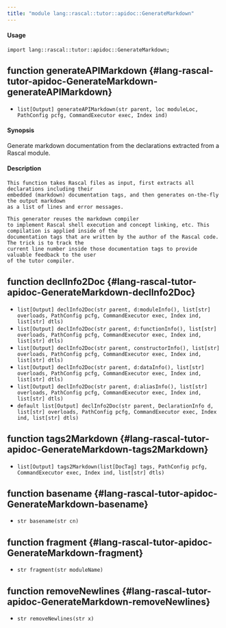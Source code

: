 ```yaml
---
title: "module lang::rascal::tutor::apidoc::GenerateMarkdown"
---
```


#### Usage

`import lang::rascal::tutor::apidoc::GenerateMarkdown;`


## function generateAPIMarkdown {#lang-rascal-tutor-apidoc-GenerateMarkdown-generateAPIMarkdown}

* ``list[Output] generateAPIMarkdown(str parent, loc moduleLoc, PathConfig pcfg, CommandExecutor exec, Index ind)``

#### Synopsis

Generate markdown documentation from the declarations extracted from a Rascal module.

#### Description


    This function takes Rascal files as input, first extracts all declarations including their
    embedded (markdown) documentation tags, and then generates on-the-fly the output markdown
    as a list of lines and error messages. 
    
    This generator reuses the markdown compiler 
    to implement Rascal shell execution and concept linking, etc. This compilation is applied inside of the
    documentation tags that are written by the author of the Rascal code. The trick is to track the
    current line number inside those documentation tags to provide valuable feedback to the user
    of the tutor compiler.

## function declInfo2Doc {#lang-rascal-tutor-apidoc-GenerateMarkdown-declInfo2Doc}

* ``list[Output] declInfo2Doc(str parent, d:moduleInfo(), list[str] overloads, PathConfig pcfg, CommandExecutor exec, Index ind, list[str] dtls)``
* ``list[Output] declInfo2Doc(str parent, d:functionInfo(), list[str] overloads, PathConfig pcfg, CommandExecutor exec, Index ind, list[str] dtls)``
* ``list[Output] declInfo2Doc(str parent, constructorInfo(), list[str] overloads, PathConfig pcfg, CommandExecutor exec, Index ind, list[str] dtls)``
* ``list[Output] declInfo2Doc(str parent, d:dataInfo(), list[str] overloads, PathConfig pcfg, CommandExecutor exec, Index ind, list[str] dtls)``
* ``list[Output] declInfo2Doc(str parent, d:aliasInfo(), list[str] overloads, PathConfig pcfg, CommandExecutor exec, Index ind, list[str] dtls)``
* ``default list[Output] declInfo2Doc(str parent, DeclarationInfo d, list[str] overloads, PathConfig pcfg, CommandExecutor exec, Index ind, list[str] dtls)``

## function tags2Markdown {#lang-rascal-tutor-apidoc-GenerateMarkdown-tags2Markdown}

* ``list[Output] tags2Markdown(list[DocTag] tags, PathConfig pcfg, CommandExecutor exec, Index ind, list[str] dtls)``

## function basename {#lang-rascal-tutor-apidoc-GenerateMarkdown-basename}

* ``str basename(str cn)``

## function fragment {#lang-rascal-tutor-apidoc-GenerateMarkdown-fragment}

* ``str fragment(str moduleName)``

## function removeNewlines {#lang-rascal-tutor-apidoc-GenerateMarkdown-removeNewlines}

* ``str removeNewlines(str x)``

